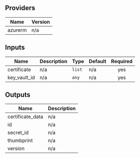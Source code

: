## Providers

| Name | Version |
|------|---------|
| azurerm | n/a |

## Inputs

| Name | Description | Type | Default | Required |
|------|-------------|------|---------|:-----:|
| certificate | n/a | `list` | n/a | yes |
| key\_vault\_id | n/a | `any` | n/a | yes |

## Outputs

| Name | Description |
|------|-------------|
| certificate\_data | n/a |
| id | n/a |
| secret\_id | n/a |
| thumbprint | n/a |
| version | n/a |

